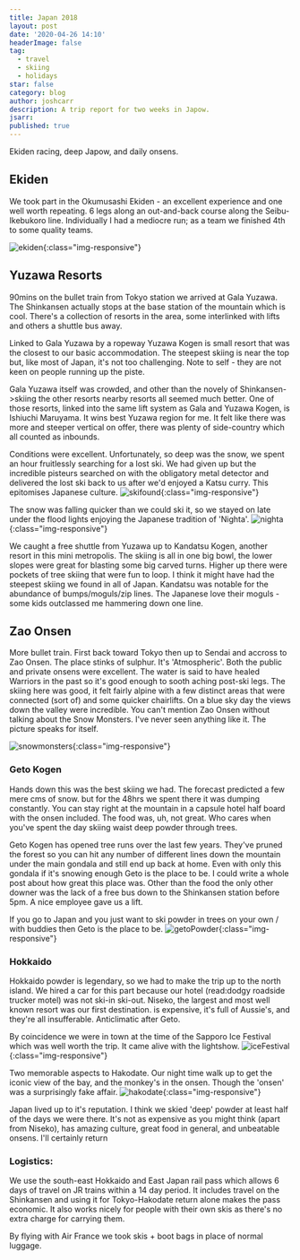 ```yaml
---
title: Japan 2018
layout: post
date: '2020-04-26 14:10'
headerImage: false
tag:
  - travel
  - skiing
  - holidays
star: false
category: blog
author: joshcarr
description: A trip report for two weeks in Japow.
jsarr:
published: true
---
```


Ekiden racing, deep Japow, and daily onsens.

## Ekiden

We took part in the Okumusashi Ekiden - an excellent experience and one well worth repeating. 6 legs along an out-and-back course along the Seibu-Ikebukoro line. Individually I had a mediocre run; as a team we finished 4th to some quality teams. 

![ekiden](/assets/images/japan/ekiden.jpeg){:class="img-responsive"}

## Yuzawa Resorts

90mins on the bullet train from Tokyo station we arrived at Gala Yuzawa. The Shinkansen actually stops at the base station of the mountain which is cool. There's a collection of resorts in the area, some interlinked with lifts and others a shuttle bus away.

Linked to Gala Yuzawa by a ropeway Yuzawa Kogen is small resort that was the closest to our basic accommodation. The steepest skiing is near the top but, like most of Japan, it's not too challenging. Note to self - they are not keen on people running up the piste.

Gala Yuzawa itself was crowded, and other than the novely of Shinkansen->skiing the other resorts nearby resorts all seemed much better. One of those resorts, linked into the same lift system as Gala and Yuzawa Kogen, is Ishiuchi Maruyama. It wins best Yuzawa region for me. It felt like there was more and steeper vertical on offer, there was plenty of side-country which all counted as inbounds.

Conditions were excellent. Unfortunately, so deep was the snow, we spent an hour fruitlessly searching for a lost ski. We had given up but the incredible pisteurs searched on with the obligatory metal detector and delivered the lost ski back to us after we'd enjoyed a Katsu curry. This epitomises Japanese culture. 
![skifound](/assets/images/japan/skifound.JPG){:class="img-responsive"}

The snow was falling quicker than we could ski it, so we stayed on late under the flood lights enjoying the Japanese tradition of 'Nighta'.
![nighta](/assets/images/japan/nighta.jpg){:class="img-responsive"}

We caught a free shuttle from Yuzawa up to Kandatsu Kogen, another resort in this mini metropolis. The skiing is all in one big bowl, the lower slopes were great for blasting some big carved turns. Higher up there were pockets of tree skiing that were fun to loop. I think it might have had the steepest skiing we found in all of Japan. Kandatsu was notable for the abundance of bumps/moguls/zip lines. The Japanese love their moguls - some kids outclassed me hammering down one line.


## Zao Onsen

More bullet train. First back toward Tokyo then up to Sendai and accross to Zao Onsen. The place stinks of sulphur. It's 'Atmospheric'. Both the public and private onsens were excellent. The water is said to have healed Warriors in the past so it's good enough to sooth aching post-ski legs. The skiing here was good, it felt fairly alpine with a few distinct areas that were connected (sort of) and some quicker chairlifts. On a blue sky day the views down the valley were incredible. You can't mention Zao Onsen without talking about the Snow Monsters. I've never seen anything like it. The picture speaks for itself.

![snowmonsters](/assets/images/japan/snowmonster.JPG){:class="img-responsive"}


### Geto Kogen

Hands down this was the best skiing we had. The forecast predicted a few mere cms of snow. but for the 48hrs we spent there it was dumping constantly. You can stay right at the mountain in a capsule hotel half board with the onsen included. The food was, uh, not great. Who cares when you've spent the day skiing waist deep powder through trees.

Geto Kogen has opened tree runs over the last few years. They've pruned the forest so you can hit any number of different lines down the mountain under the main gondala and still end up back at home. Even with only this gondala if it's snowing enough Geto is the place to be. I could write a whole post about how great this place was. Other than the food the only other downer was the lack of a free bus down to the Shinkansen station before 5pm. A nice employee gave us a lift.

If you go to Japan and you just want to ski powder in trees on your own / with buddies then Geto is the place to be.
![getoPowder](/assets/images/japan/getoPow.JPG){:class="img-responsive"}


### Hokkaido

Hokkaido powder is legendary, so we had to make the trip up to the north island. We hired a car for this part because our hotel (read:dodgy roadside trucker motel) was not ski-in ski-out. Niseko, the largest and most well known resort was our first destination. is expensive, it's full of Aussie's, and they're all insufferable. Anticlimatic after Geto.

By coincidence we were in town at the time of the Sapporo Ice Festival which was well worth the trip. It came alive with the lightshow.
![iceFestival](/assets/images/japan/IceFestival.JPG){:class="img-responsive"}

Two memorable aspects to Hakodate. Our night time walk up to get the iconic view of the bay, and the monkey's in the onsen. Though the 'onsen' was a surprisingly fake affair.
![hakodate](/assets/images/japan/Hakodate.JPG){:class="img-responsive"}

Japan lived up to it's reputation. I think we skied 'deep' powder at least half of the days we were there. It's not as expensive as you might think (apart from Niseko), has amazing culture, great food in general, and unbeatable onsens. I'll certainly return

### Logistics:

We use the south-east Hokkaido and East Japan rail pass which allows 6 days of travel on JR trains within a 14 day period. It includes travel on the Shinkansen and using it for Tokyo-Hakodate return alone makes the pass economic. It also works nicely for people with their own skis as there's no extra charge for carrying them.

By flying with Air France we took skis + boot bags in place of normal luggage.


